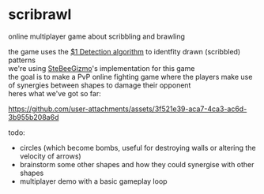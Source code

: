 # scribrawl
online multiplayer game about scribbling and brawling  

the game uses the [$1 Detection algorithm](http://depts.washington.edu/acelab/proj/dollar/index.html) to identfity drawn (scribbled) patterns  
we're using [SteBeeGizmo](https://github.com/SteBeeGizmo/DollarUnity)'s implementation for this game  
the goal is to make a PvP online fighting game where the players make use of synergies between shapes to damage their opponent  
heres what we've got so far:  

https://github.com/user-attachments/assets/3f521e39-aca7-4ca3-ac6d-3b955b208a6d
  
todo:  
- circles (which become bombs, useful for destroying walls or altering the velocity of arrows)
- brainstorm some other shapes and how they could synergise with other shapes  
- multiplayer demo with a basic gameplay loop  
